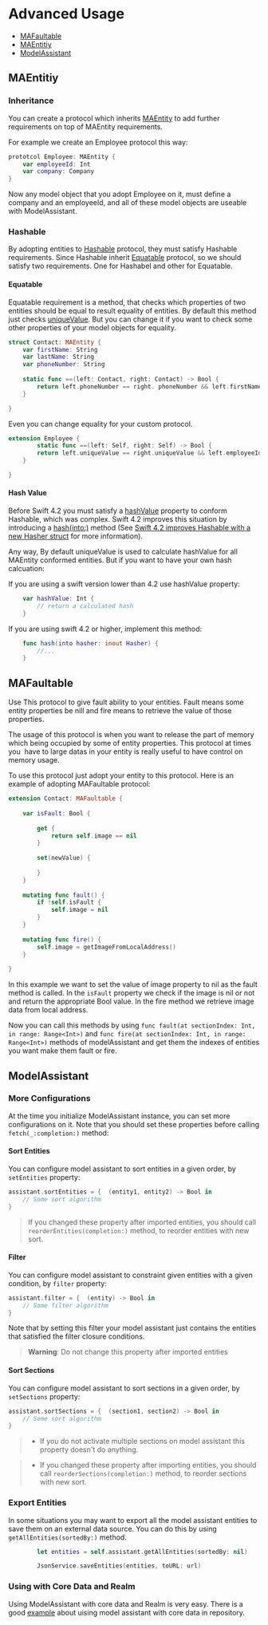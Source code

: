 # Advanced Usage

- [MAFaultable](#mafaultable)
- [MAEntitiy](#maentitiy)
- [ModelAssistant](#modelassistant)



## MAEntitiy

### Inheritance

You can create a protocol which inherits [MAEntity](https://github.com/Alamofire/Alamofire/blob/master/Documentation/Usage.md#preparing-model-object) to add further requirements on top of MAEntity requirements.

For example we create an Employee protocol this way:

```swift
prototcol Employee: MAEntity {
	var employeeId: Int
	var company: Company
}
```
Now any model object that you adopt Employee on it, must define a company and an employeeId, and all of these model objects are useable with ModelAssistant.

### Hashable
By adopting entities to [Hashable](https://developer.apple.com/documentation/swift/hashable) protocol, they must satisfy Hashable requirements. Since Hashable inherit [Equatable](https://developer.apple.com/documentation/swift/equatable) protocol, so we should satisfy two requirements. One for Hashabel and other for Equatable.

#### Equatable
Equatable requirement is a method, that checks which properties of two entities should be equal to result equality of entities. By default this method just checks [uniqueValue](https://github.com/Alamofire/Alamofire/blob/master/Documentation/Usage.md#uniquevalue).
But you can change it if you want to check some other properties of your model objects for equality.

```swift
struct Contact: MAEntity {
	var firstName: String
	var lastName: String
	var phoneNumber: String
	
	static func ==(left: Contact, right: Contact) -> Bool {
		return left.phoneNumber == right. phoneNumber && left.firstName == right.lastName && left.lastName == right.lastName
	}

}
```

Even you can change equality for your custom protocol.

```swift
extension Employee {
		static func ==(left: Self, right: Self) -> Bool {
		return left.uniqueValue == right.uniqueValue && left.employeeId == right.employeeId
	}

}
```

#### Hash Value
Before Swift 4.2 you must satisfy a [hashValue](https://developer.apple.com/documentation/swift/hashable/1540917-hashvalue) property to conform Hashable, which was complex. Swift 4.2 improves this situation by introducing a [hash(into:)](https://developer.apple.com/documentation/swift/hashable/2995575-hash) method (See [Swift 4.2 improves Hashable with a new Hasher struct](https://www.hackingwithswift.com/articles/115/swift-4-2-improves-hashable-with-a-new-hasher-struct) for more information). 

Any way, By default uniqueValue is used to calculate hashValue for all MAEntity conformed entities. But if you want to have your own hash calcuation:

If you are using a swift version lower than 4.2 use hashValue property:

```swift
	var hashValue: Int {
		// return a calculated hash
	}
```

If you are using swift 4.2 or higher, implement this method:

```swift
	func hash(into hasher: inout Hasher) {
		//...
	}
```

## MAFaultable

Use This protocol to give fault ability to your entities.
Fault means some  entity properties be nill and fire means to retrieve the value of those properties.

The usage of this protocol is when you want to release the part of memory which being occupied by some of entity properties. This protocol at times you  have to large datas in your entity is really useful to have control on memory usage.

To use this protocol just adopt your entity to this protocol. Here is an example of adopting MAFaultable protocol:

```swift
extension Contact: MAFaultable {
	
	var isFault: Bool {
		
		get {
			return self.image == nil
		}
		
		set(newValue) {
			
		}
	}
	
	mutating func fault() {
		if !self.isFault {
			self.image = nil
		}
	}
	
	mutating func fire() {
		self.image = getImageFromLocalAddress()
	}
	
}
```
In this example we want to set the value of image property to nil as the fault method is called. In the `isFault` property we check if the image is nil or not and return the appropriate Bool value. In the fire method we retrieve image data from local address.

Now you can call this methods by using `func fault(at sectionIndex: Int, in range: Range<Int>)` and `func fire(at sectionIndex: Int, in range: Range<Int>)` methods of modelAssistant and get them the indexes of entities you want make them fault or fire.


## ModelAssistant

### More Configurations

At the time you initialize ModelAssistant instance, you can set more configurations on it. Note that you should set these properties before calling `fetch(_:completion:)` method:

#### Sort Entities
You can configure model assistant to sort entities in a given order, by `setEntities` property:

```swift
assistant.sortEntities = {  (entity1, entity2) -> Bool in
	// Some sort algorithm
}
```
> If you changed these property after imported entities, you should call `reorderEntities(completion:)` method, to reorder entities with new sort.

#### Filter

You can configure model assistant to constraint given entities with a given condition, by `filter` property:

```swift
assistant.filter = {  (entity) -> Bool in
	// Some filter algorithm
}
```
Note that by setting this filter your model assistant just contains the entities that satisfied the filter closure conditions.

> **Warning**: Do not change this property after imported entities


#### Sort Sections
You can configure model assistant to sort sections in a given order, by `setSections` property:

```swift
assistant.sortSections = {  (section1, section2) -> Bool in
	// Some sort algorithm
}
```
> - If you do not activate multiple sections on model assistant this property doesn't do anything.

> - If you changed these property after importing entities, you should call `reorderSections(completion:)` method, to reorder sections with new sort.


### Export Entities

In some situations you may want to export all the model assistant entities to save them on an external data source. You can do this by using `getAllEntities(sortedBy:)`
method.

```swift
		let entities = self.assistant.getAllEntities(sortedBy: nil)

		JsonService.saveEntities(entities, toURL: url) 

```

### Using with Core Data and Realm
Using ModelAssistant with core data and Realm is very easy. There is a good [example](https://github.com/ssamadgh/ModelAssistant/tree/master/Examples/iOS_Example) about uising model assistant with core data in repository.
